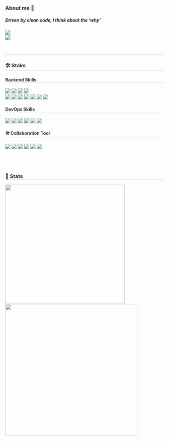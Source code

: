 ### About me 👋
##### Driven by clean code, I think about the 'why'
<div style="text-align: left;">
    <div style="text-align: left;"> 
      <a href="https://imwinnie.com"><img src="https://camo.githubusercontent.com/cd613502c1a61e27b38498e1f906d18ec69b42ba31aae185824d8f619b468015/68747470733a2f2f696d672e736869656c64732e696f2f62616467652f426c6f672d3230633939373f7374796c653d666c6174266c6f676f3d4769744875622053706f6e736f7273266c6f676f436f6c6f723d7768697465" data-canonical-src="https://img.shields.io/badge/Blog-20c997?style=flat&amp;logo=GitHub Sponsors&amp;logoColor=white" style="max-width: 100%;">
      </a>
      <br>
      <a href=mailto:byourim@gmail.com> <img src="https://img.shields.io/badge/Gmail-EA4335?style=flat&logo=Gmail&logoColor=white&link=mailto:byourim@gmail.com"> 
      </a>
    </div> 
  <br> 
    <div style="text-align: left;">  </div> 
    </div>
<div style="text-align: left;"> 
    <h2 style="border-bottom: 1px solid #d8dee4; color: #282d33;">  </h2>  
    <div style="font-weight: 700; font-size: 15px; text-align: left; color: #282d33;">  </div> 
</div>
    <div style="text-align: left;">
    <h3 style="border-bottom: 1px solid #d8dee4; color: #282d33;"> 🛠️ Staks </h3> 
      <div style="margin: ; text-align: left;" "text-align: left;"> 
        <h4 style="border-bottom: 1px solid #d8dee4; color: #282d33;"> Backend Skills </h3> 
        <img src="https://img.shields.io/badge/Spring-6DB33F?style=flat&logo=Spring&logoColor=white">
        <img src="https://img.shields.io/badge/Spring Boot-6DB33F?style=flat&logo=Spring Boot&logoColor=white">
        <img src="https://img.shields.io/badge/Spring Security-00CC00?style=flat&logo=Spring Security&logoColor=white">
        <img src="https://img.shields.io/badge/java-%23ED8B00.svg?style=flat&logo=openjdk&logoColor=white">
        <br>
        <img src="https://img.shields.io/badge/javascript-000000?style=flat&logo=javascript&logoColor=white">
        <img src="https://img.shields.io/badge/jquery-0769AD?style=flat&logo=jquery&logoColor=white">
        <img src="https://img.shields.io/badge/JPA-0769AD?style=flat&logo=JPA&logoColor=white">
        <img src="https://img.shields.io/badge/Mybatis-333333?style=flat&logo=Mybatis&logoColor=white">
        <img src="https://img.shields.io/badge/Junit5-000033?style=flat&logo=Junit5&logoColor=white">
        <img src="https://img.shields.io/badge/Mockito-00CC00?style=flat&logo=Mockito&logoColor=white">
        <img src="https://img.shields.io/badge/Gradle-CCCCCC?style=flat&logo=Gradle&logoColor=white">
          <br>
        <h4 style="border-bottom: 1px solid #d8dee4; color: #282d33;"> DevOps Skills </h3> 
        <img src="https://img.shields.io/badge/MariaDB-003545?style=flat&logo=MariaDB&logoColor=white">
        <img src="https://img.shields.io/badge/MySQL-4479A1?style=flat&logo=MySQL&logoColor=white">
        <img src="https://img.shields.io/badge/Oracle-F80000?style=flat&logo=Oracle&logoColor=white">
        <img src="https://img.shields.io/badge/Docker-00ccff?style=flat&logo=Docker&logoColor=white">
        <img src="https://img.shields.io/badge/Github Action-0066FF?style=flat&logo=Github Action&logoColor=white">
        <img src="https://img.shields.io/badge/Tibero-660000?style=flat&logo=Tibero&logoColor=white">
          <br>
        <h4 style="border-bottom: 1px solid #d8dee4; color: #282d33;"> 🛠️ Collaboration Tool </h4> 
        <img src="https://img.shields.io/badge/Notion-000000?style=flat&logo=Notion&logoColor=white">
        <img src="https://img.shields.io/badge/Slack-4A154B?style=flat&logo=Slack&logoColor=white">
        <img src="https://img.shields.io/badge/Git-F05032?style=flat&logo=Git&logoColor=white">
        <img src="https://img.shields.io/badge/SVN-6699FF?style=flat&logo=SVN&logoColor=white">
        <img src="https://img.shields.io/badge/Intellij-000033?style=flat&logo=Intellij&logoColor=white">
        <img src="https://img.shields.io/badge/Eclipse-000099?style=flat&logo=Eclipse&logoColor=white">
    </div>
    <br><br><br>
    <div style="text-align: left;"> 
    <h3 style="border-bottom: 1px solid #d8dee4; color: #282d33;"> 🏅 Stats </h3> 
      <div style="text-align: left;"> 
        <img src="https://github-readme-stats.vercel.app/api?username=byunyourim&bg_color=60,ffffff,ffffff&title_color=000000&text_color=000000" width="380"/> 
        <img src="https://github-readme-stats.vercel.app/api/top-langs/?username=byunyourim&layout=compact&bg_color=60,ffffff,ffffff&title_color=000000&text_color=000000?exclude_repo=winnie.github.io" width="420"/> 
      </div>
    </div>
